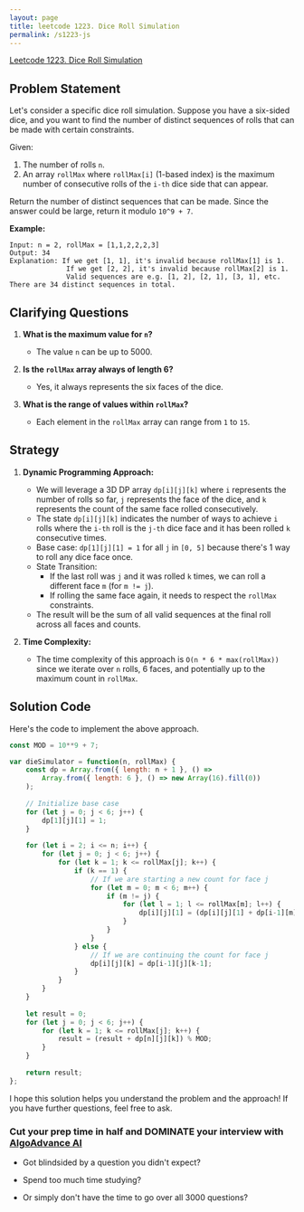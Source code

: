 ```yaml
---
layout: page
title: leetcode 1223. Dice Roll Simulation
permalink: /s1223-js
---
```

[Leetcode 1223. Dice Roll Simulation](https://algoadvance.github.io/algoadvance/l1223)
## Problem Statement
Let's consider a specific dice roll simulation. Suppose you have a six-sided dice, and you want to find the number of distinct sequences of rolls that can be made with certain constraints. 

Given:
1. The number of rolls `n`.
2. An array `rollMax` where `rollMax[i]` (1-based index) is the maximum number of consecutive rolls of the `i-th` dice side that can appear.

Return the number of distinct sequences that can be made. Since the answer could be large, return it modulo `10^9 + 7`.

**Example:**

```
Input: n = 2, rollMax = [1,1,2,2,2,3]
Output: 34
Explanation: If we get [1, 1], it's invalid because rollMax[1] is 1.
              If we get [2, 2], it's invalid because rollMax[2] is 1.
              Valid sequences are e.g. [1, 2], [2, 1], [3, 1], etc.         There are 34 distinct sequences in total.
```

## Clarifying Questions
1. **What is the maximum value for `n`?**
   - The value `n` can be up to 5000.
   
2. **Is the `rollMax` array always of length 6?**
   - Yes, it always represents the six faces of the dice.

3. **What is the range of values within `rollMax`?**
   - Each element in the `rollMax` array can range from `1` to `15`.

## Strategy
1. **Dynamic Programming Approach:**
   - We will leverage a 3D DP array `dp[i][j][k]` where `i` represents the number of rolls so far, `j` represents the face of the dice, and `k` represents the count of the same face rolled consecutively.
   - The state `dp[i][j][k]` indicates the number of ways to achieve `i` rolls where the `i-th` roll is the `j-th` dice face and it has been rolled `k` consecutive times.
   - Base case: `dp[1][j][1] = 1` for all `j` in `[0, 5]` because there's 1 way to roll any dice face once.
   - State Transition:
     - If the last roll was `j` and it was rolled `k` times, we can roll a different face `m` (for `m != j`).
     - If rolling the same face again, it needs to respect the `rollMax` constraints.
   - The result will be the sum of all valid sequences at the final roll across all faces and counts.

2. **Time Complexity:**
   - The time complexity of this approach is `O(n * 6 * max(rollMax))` since we iterate over `n` rolls, 6 faces, and potentially up to the maximum count in `rollMax`.

## Solution Code

Here's the code to implement the above approach.

```javascript
const MOD = 10**9 + 7;

var dieSimulator = function(n, rollMax) {
    const dp = Array.from({ length: n + 1 }, () => 
        Array.from({ length: 6 }, () => new Array(16).fill(0))
    );
    
    // Initialize base case
    for (let j = 0; j < 6; j++) {
        dp[1][j][1] = 1;
    }
    
    for (let i = 2; i <= n; i++) {
        for (let j = 0; j < 6; j++) {
            for (let k = 1; k <= rollMax[j]; k++) {
                if (k == 1) {
                    // If we are starting a new count for face j
                    for (let m = 0; m < 6; m++) {
                        if (m != j) {
                            for (let l = 1; l <= rollMax[m]; l++) {
                                dp[i][j][1] = (dp[i][j][1] + dp[i-1][m][l]) % MOD;
                            }
                        }
                    }
                } else {
                    // If we are continuing the count for face j
                    dp[i][j][k] = dp[i-1][j][k-1];
                }
            }
        }
    }
    
    let result = 0;
    for (let j = 0; j < 6; j++) {
        for (let k = 1; k <= rollMax[j]; k++) {
            result = (result + dp[n][j][k]) % MOD;
        }
    }
    
    return result;
};
```

I hope this solution helps you understand the problem and the approach! If you have further questions, feel free to ask.


### Cut your prep time in half and DOMINATE your interview with [AlgoAdvance AI](https://algoAdvance.com)

- Got blindsided by a question you didn't expect?

- Spend too much time studying?

- Or simply don't have the time to go over all 3000 questions?


